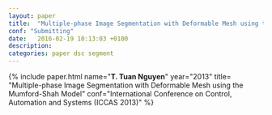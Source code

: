 ```yaml
---
layout: paper
title:  "Multiple-phase Image Segmentation with Deformable Mesh using the Mumford-Shah Model"
conf: "Submitting"
date:   2016-02-19 10:13:03 +0100
description:
categories: paper dsc segment
---
```


<!--more-->

{% include paper.html name="**T. Tuan Nguyen**"
  year="2013"
  title= "Multiple-phase Image Segmentation with Deformable Mesh using the Mumford-Shah Model"
  conf="International Conference on Control, Automation and Systems (ICCAS 2013)"
  %}
